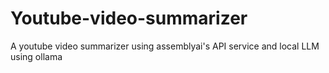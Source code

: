 # Youtube-video-summarizer
A youtube video summarizer using assemblyai's API service and local LLM using ollama
